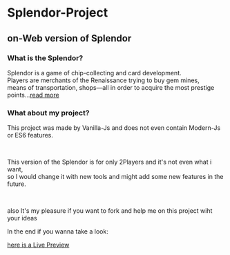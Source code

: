 # Splendor-Project
 on-Web version of Splendor
 --
 <h3>What is the Splendor?</h3>
 <p>Splendor is a game of chip-collecting and card development.</br> Players are merchants of the Renaissance trying to buy gem mines,</br> means of transportation, shops—all in order to     acquire the most prestige points...<a href="https://boardgamegeek.com/boardgame/148228/splendor">read more</a></p>

 <h3>What about my project?</h3>
  <p>This project was made by Vanilla-Js and does not even contain Modern-Js or ES6 features.</p></br>
  <p>This version of the Splendor is for only 2Players and it's not even what i want,</br> so
  I would change it with new tools and might add some new features in the future.</p></br>
  <p>also It's my pleasure if you want to fork and help me on this project wiht your ideas</p>
  
  <p>In the end if you wanna take a look:</p>
  <a href="https://www.behance.net/gallery/141035739/Rocket-Project">here is a Live Preview</a>
   
